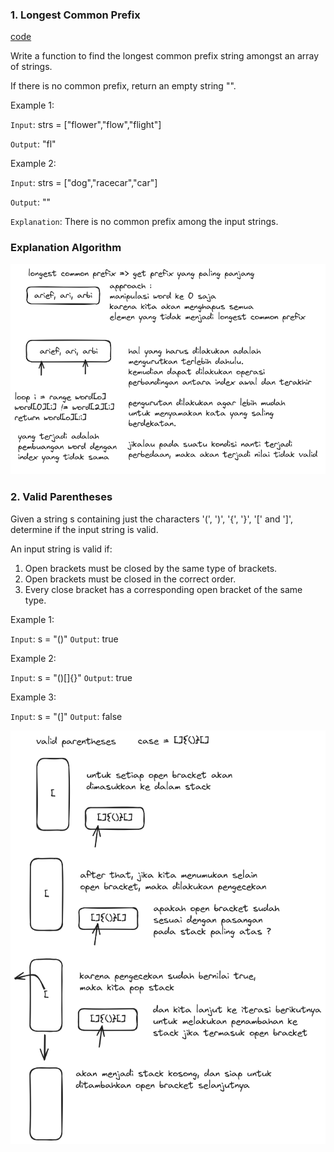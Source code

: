 ### 1.  Longest Common Prefix 

[code](longest_common_prefix_test.go)

Write a function to find the longest common prefix string amongst an array of strings.

If there is no common prefix, return an empty string "".

Example 1:

`Input`: strs = ["flower","flow","flight"]

`Output`: "fl"

Example 2:

`Input`: strs = ["dog","racecar","car"]

`Output`: ""

`Explanation`: There is no common prefix among the input strings.

### Explanation Algorithm

![longestCommonPrefix](assets/longest-common-prefix.png)

### 2. Valid Parentheses 

Given a string s containing just the characters '(', ')', '{', '}', '[' and ']', determine if the input string is valid.

An input string is valid if:
1. Open brackets must be closed by the same type of brackets. 
2. Open brackets must be closed in the correct order. 
3. Every close bracket has a corresponding open bracket of the same type.

Example 1:

`Input`: s = "()"
`Output`: true

Example 2:

`Input`: s = "()[]{}"
`Output`: true

Example 3:

`Input`: s = "(]"
`Output`: false

![valid-parentheses](assets/valid-parentheses.png)